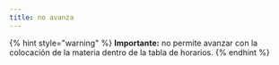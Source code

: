 ```yaml
---
title: no avanza
---
```


{% hint style="warning" %}
**Importante:** no permite avanzar con la colocación de la materia dentro de la tabla de horarios.
{% endhint %}
